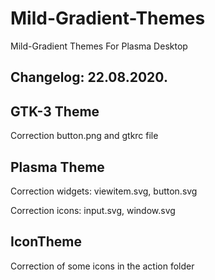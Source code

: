 # Mild-Gradient-Themes
Mild-Gradient Themes For Plasma Desktop

Changelog: 22.08.2020.
----------------------

GTK-3 Theme
-----------

Correction button.png and gtkrc file

Plasma Theme
------------

Correction widgets: viewitem.svg, button.svg

Correction icons: input.svg, window.svg

IconTheme
---------

Correction of some icons in the action folder
